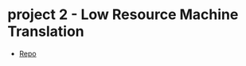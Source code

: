 # project 2 - Low Resource Machine Translation

* [Repo](https://github.com/akshayrana30/Low-Resources-Machine-Translation)

